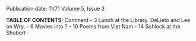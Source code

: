 Publication date: 11/71
Volume 5, Issue 3

**TABLE OF CONTENTS:**
Comment - 3
Lunch at the Library. DeLieto and Lee on Wry. - 6
Movies into ? - 10
Poems from Viet Nam - 14
Schlock at the Shubert - 

